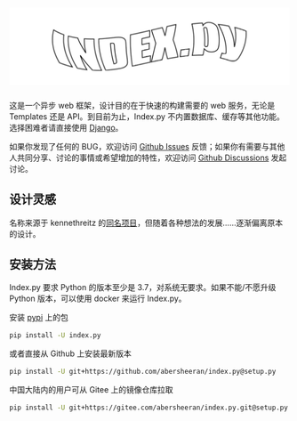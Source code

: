 # ![](./img/index-py.png)

这是一个异步 web 框架，设计目的在于快速的构建需要的 web 服务，无论是 Templates 还是 API。到目前为止，Index.py 不内置数据库、缓存等其他功能。选择困难者请直接使用 [Django](https://www.djangoproject.com/)。

如果你发现了任何的 BUG，欢迎访问 [Github Issues](https://github.com/abersheeran/index.py/issues) 反馈；如果你有需要与其他人共同分享、讨论的事情或希望增加的特性，欢迎访问 [Github Discussions](https://github.com/abersheeran/index.py/discussions) 发起讨论。

## 设计灵感

名称来源于 kennethreitz 的[同名项目](https://github.com/kennethreitz-archive/index.py)，但随着各种想法的发展……逐渐偏离原本的设计。

## 安装方法

Index.py 要求 Python 的版本至少是 3.7，对系统无要求。如果不能/不愿升级 Python 版本，可以使用 docker 来运行 Index.py。

安装 [pypi](https://pypi.org) 上的包

```bash
pip install -U index.py
```

或者直接从 Github 上安装最新版本

```bash
pip install -U git+https://github.com/abersheeran/index.py@setup.py
```

中国大陆内的用户可从 Gitee 上的镜像仓库拉取

```bash
pip install -U git+https://gitee.com/abersheeran/index.py.git@setup.py
```
